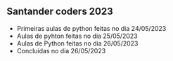 ## Santander coders 2023

- Primeiras aulas de python feitas no dia 24/05/2023
- Aulas de pyhton feitas no dia 25/05/2023
- Aulas de Python feitas no dia 26/05/2023
- Concluidas no dia 26/05/2023

